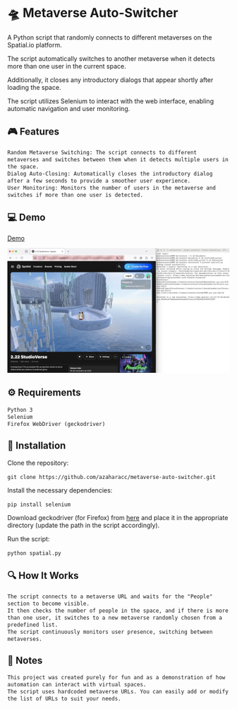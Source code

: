 # 🛸 Metaverse Auto-Switcher

A Python script that randomly connects to different metaverses on the Spatial.io platform. 

The script automatically switches to another metaverse when it detects more than one user in the current space. 

Additionally, it closes any introductory dialogs that appear shortly after loading the space.

The script utilizes Selenium to interact with the web interface, enabling automatic navigation and user monitoring. 

## 🎮 Features

    Random Metaverse Switching: The script connects to different metaverses and switches between them when it detects multiple users in the space.
    Dialog Auto-Closing: Automatically closes the introductory dialog after a few seconds to provide a smoother user experience.
    User Monitoring: Monitors the number of users in the metaverse and switches if more than one user is detected.

## 💻 Demo

[Demo](https://youtu.be/YirResQc7ak)

![Alt text](screenshot.jpg)

## ⚙️ Requirements

    Python 3
    Selenium
    Firefox WebDriver (geckodriver)

## 📝 Installation

Clone the repository:

`git clone https://github.com/azaharacc/metaverse-auto-switcher.git`

Install the necessary dependencies:

`pip install selenium`

Download geckodriver (for Firefox) from [here](https://github.com/mozilla/geckodriver/releases) and place it in the appropriate directory (update the path in the script accordingly).

Run the script:

`python spatial.py`


## 🔍 How It Works

    The script connects to a metaverse URL and waits for the "People" section to become visible.
    It then checks the number of people in the space, and if there is more than one user, it switches to a new metaverse randomly chosen from a predefined list.
    The script continuously monitors user presence, switching between metaverses.

## 📝 Notes

    This project was created purely for fun and as a demonstration of how automation can interact with virtual spaces.
    The script uses hardcoded metaverse URLs. You can easily add or modify the list of URLs to suit your needs.

